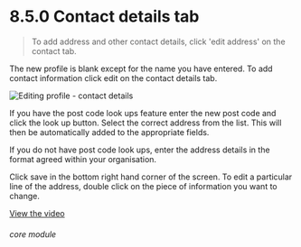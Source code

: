 # 8.5.0    Contact details tab

> To add address and other contact details, click 'edit address' on the contact tab. 

The new profile is blank except for the name you have entered. To add contact information click edit on the contact details tab. 

![Editing profile - contact details]({{imgpath}}512a.png)

If you have the post code look ups feature enter the new post code and click the look up button. Select the correct address from the list. This will then be automatically added to the appropriate fields. 

If you do not have post code look ups, enter the address details in the format agreed within your organisation.

Click save in the bottom right hand corner of the screen. To edit a particular line of the address, double click on the piece of information you want to change. 

[View the video](/help/video/id/8)
###### core module

